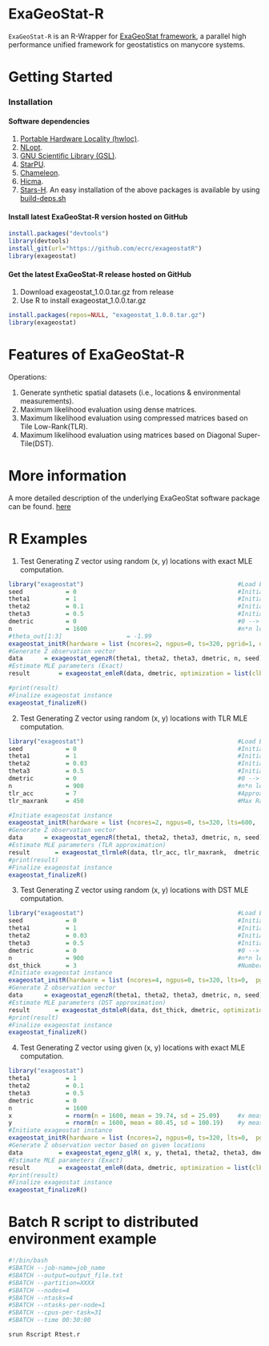 ExaGeoStat-R
============

`ExaGeoStat-R` is an R-Wrapper for [ExaGeoStat framework]((https://github.com/ecrc/exageostat)), a parallel high performance unified framework for geostatistics on manycore systems.

Getting Started
===============

### Installation

#### Software dependencies
1. [Portable Hardware Locality (hwloc)](https://www.open-mpi.org/projects/hwloc/).
2. [NLopt](https://nlopt.readthedocs.io/en/latest/).
3. [GNU Scientific Library (GSL)](https://www.gnu.org/software/gsl/doc/html/index.html).
4. [StarPU](http://starpu.gforge.inria.fr/).
5. [Chameleon](https://project.inria.fr/chameleon/).
6. [Hicma](https://github.com/ecrc/hicma/).
7. [Stars-H](https://github.com/ecrc/stars-h/).
An easy installation of the above packages is available by using [build-deps.sh](https://github.com/ecrc/exageostatR/blob/master/build_deps.sh)


#### Install latest ExaGeoStat-R version hosted on GitHub
```r
install.packages("devtools")
library(devtools)
install_git(url="https://github.com/ecrc/exageostatR")
library(exageostat)
```


#### Get the latest ExaGeoStat-R release  hosted on GitHub

1. Download exageostat_1.0.0.tar.gz from release
2. Use R to install exageostat_1.0.0.tar.gz
```r
install.packages(repos=NULL, "exageostat_1.0.0.tar.gz")
library(exageostat)
```


Features of ExaGeoStat-R
========================
Operations:

1. Generate synthetic spatial datasets (i.e., locations & environmental measurements).
2. Maximum likelihood evaluation using dense matrices.
3. Maximum likelihood evaluation using compressed matrices based on Tile Low-Rank(TLR).
4. Maximum likelihood evaluation using  matrices based on Diagonal Super-Tile(DST).

More information
================

A more detailed description of the underlying ExaGeoStat software package can be found. [here](https://github.com/ecrc/exageostat)

R Examples
================
1. Test Generating Z vector using random (x, y) locations with exact MLE computation.
```r
library("exageostat")                                           #Load ExaGeoStat-R lib.
seed            = 0                                             #Initial seed to generate XY locs.
theta1          = 1                                             #Initial variance.
theta2          = 0.1                                           #Initial smoothness.
theta3          = 0.5                                           #Initial range.
dmetric         = 0                                             #0 --> Euclidean distance, 1--> great circle distance.
n               = 1600                                          #n*n locations grid.
#theta_out[1:3]                  = -1.99
exageostat_initR(hardware = list (ncores=2, ngpus=0, ts=320, pgrid=1, qgrid=1))#Initiate exageostat instance
#Generate Z observation vector
data      = exageostat_egenzR(theta1, theta2, theta3, dmetric, n, seed) #Generate Z observation vector
#Estimate MLE parameters (Exact)
result        = exageostat_emleR(data, dmetric, optimization = list(clb = c(0.001, 0.001, 0.001), cub = c(5, 5,5 ), tol = 1e-4, max_iters = 20))

#print(result)
#Finalize exageostat instance
exageostat_finalizeR()
```

2. Test Generating Z vector using random (x, y) locations with TLR MLE computation.
```r
library("exageostat")                                           #Load ExaGeoStat-R lib.
seed            = 0                                             #Initial seed to generate XY locs.
theta1          = 1                                             #Initial variance.
theta2          = 0.03                                          #Initial smoothness.
theta3          = 0.5                                           #Initial range.
dmetric         = 0                                             #0 --> Euclidean distance, 1--> great circle distance.
n               = 900                                           #n*n locations grid.
tlr_acc         = 7                                             #Approximation accuracy 10^-(acc)
tlr_maxrank     = 450                                           #Max Rank

#Initiate exageostat instance
exageostat_initR(hardware = list (ncores=2, ngpus=0, ts=320, lts=600,  pgrid=1, qgrid=1))#Initiate exageostat instance
#Generate Z observation vector
data      = exageostat_egenzR(theta1, theta2, theta3, dmetric, n, seed) #Generate Z observation vecto
#Estimate MLE parameters (TLR approximation)
result       = exageostat_tlrmleR(data, tlr_acc, tlr_maxrank,  dmetric, optimization = list(clb = c(0.001, 0.001, 0.001), cub = c(5, 5,5 ), tol = 1e-4, max_iters = 20))
#print(result)
#Finalize exageostat instance
exageostat_finalizeR()
```

3. Test Generating Z vector using random (x, y) locations with DST MLE computation.
```r
library("exageostat")                                           #Load ExaGeoStat-R lib.
seed            = 0                                             #Initial seed to generate XY locs.
theta1          = 1                                             #Initial variance.
theta2          = 0.03                                          #Initial smoothness.
theta3          = 0.5                                           #Initial range.
dmetric         = 0                                             #0 --> Euclidean distance, 1--> great circle distance.
n               = 900                                           #n*n locations grid.
dst_thick       = 3                                             #Number of used Diagonal Super Tile (DST).
#Initiate exageostat instance
exageostat_initR(hardware = list (ncores=4, ngpus=0, ts=320, lts=0,  pgrid=1, qgrid=1))
#Generate Z observation vector
data      = exageostat_egenzR(theta1, theta2, theta3, dmetric, n, seed) #Generate Z observation vecto
#Estimate MLE parameters (DST approximation)
result       = exageostat_dstmleR(data, dst_thick, dmetric, optimization = list(clb = c(0.001, 0.001, 0.001), cub = c(5, 5,5 ), tol = 1e-4, max_iters = 20))
#print(result)
#Finalize exageostat instance
exageostat_finalizeR()
```
4. Test Generating Z vector using given (x, y) locations with exact MLE computation.
```r
library("exageostat")                                                   #Load ExaGeoStat-R lib.
theta1          = 1                                                     #Initial variance.
theta2          = 0.1                                                   #Initial smoothness.
theta3          = 0.5                                                   #Initial range.
dmetric         = 0                                                     #0 --> Euclidean distance, 1--> great circle distance.
n               = 1600                                                  #n*n locations grid.
x               = rnorm(n = 1600, mean = 39.74, sd = 25.09)     #x measurements of n locations.
y               = rnorm(n = 1600, mean = 80.45, sd = 100.19)    #y measurements of n locations.
#Initiate exageostat instance
exageostat_initR(hardware = list (ncores=2, ngpus=0, ts=320, lts=0,  pgrid=1, qgrid=1))#Initiate exageostat instance
#Generate Z observation vector based on given locations
data          = exageostat_egenz_glR( x, y, theta1, theta2, theta3, dmetric)
#Estimate MLE parameters (Exact)
result        = exageostat_emleR(data, dmetric, optimization = list(clb = c(0.001, 0.001, 0.001), cub = c(5, 5,5 ), tol = 1e-4, max_iters = 20))
#print(result)
#Finalize exageostat instance
exageostat_finalizeR()
```
Batch R script to distributed environment example
=================================================
```r
#!/bin/bash
#SBATCH --job-name=job_name
#SBATCH --output=output_file.txt
#SBATCH --partition=XXXX
#SBATCH --nodes=4
#SBATCH --ntasks=4
#SBATCH --ntasks-per-node=1
#SBATCH --cpus-per-task=31
#SBATCH --time 00:30:00

srun Rscript Rtest.r
```
